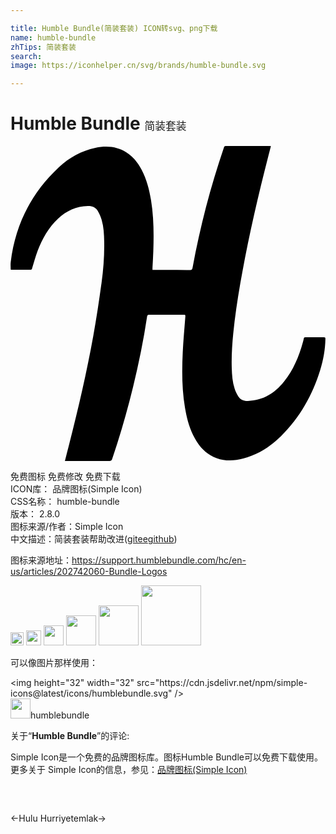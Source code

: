```yaml
---

title: Humble Bundle(简装套装) ICON转svg、png下载
name: humble-bundle
zhTips: 简装套装
search: 
image: https://iconhelper.cn/svg/brands/humble-bundle.svg

---
```


# Humble Bundle  <small style="font-size: 60%;font-weight: 100">简装套装</small>

<div id="svg" class="svg-wrap">
<svg role="img" viewBox="0 0 24 24" xmlns="http://www.w3.org/2000/svg"><title>Humble Bundle icon</title><path d="M4.145 23.996c.12-.463.23-.9.343-1.338.692-2.713 1.322-5.44 1.82-8.197.245-1.35.446-2.71.633-4.074.142-1.028.217-2.064.198-3.105-.01-.557-.034-1.116-.193-1.655-.07-.24-.174-.473-.3-.686-.165-.273-.43-.378-.75-.368-.883.026-1.633.363-2.272.96-.727.68-1.202 1.527-1.553 2.445-.166.435-.284.887-.422 1.33-.02.066-.026.123-.115.122C1.04 9.424.545 9.425.05 9.424c-.013 0-.024-.008-.036-.01 0-.193-.02-.385.003-.572.346-2.853 1.57-5.267 3.668-7.226C4.47.882 5.4.373 6.462.142 8.017-.196 9.258.4 9.996 1.822c.375.72.578 1.496.71 2.293.21 1.287.218 2.586.175 3.885-.014.42-.04.84-.062 1.26-.002.054 0 .108 0 .176.057.003.105.008.154.008.905 0 1.81-.002 2.717.005.124 0 .16-.047.18-.16.575-3.113 1.367-6.17 2.39-9.166.024-.074.05-.124.147-.124 1.12.004 2.24.004 3.362.004.017 0 .035.004.07.008l-.193.753C18.89 3.7 18.21 6.65 17.66 9.628c-.288 1.546-.533 3.1-.69 4.664-.086.875-.14 1.752-.113 2.63.016.53.054 1.062.22 1.57.064.202.16.4.273.58.167.26.426.366.74.356 1.16-.033 2.042-.59 2.746-1.47.707-.88 1.133-1.9 1.434-2.98.028-.1.06-.202.076-.306.014-.082.054-.104.13-.104.467.002.933.004 1.4 0 .102-.002.12.043.117.13-.014.804-.157 1.583-.39 2.347-.59 1.928-1.557 3.635-2.992 5.06-.813.81-1.762 1.407-2.88 1.706-.677.183-1.355.212-2.025-.028-.76-.27-1.276-.816-1.66-1.504-.402-.725-.613-1.512-.75-2.322-.24-1.406-.24-2.824-.172-4.242.042-.89.127-1.777.193-2.666.014-.19.016-.19-.174-.19-.855 0-1.71.002-2.566-.002-.104 0-.153.024-.17.137-.27 1.813-.637 3.608-1.074 5.387-.453 1.842-.974 3.664-1.587 5.46-.044.127-.104.16-.233.16-1.065-.006-2.13-.004-3.197-.004h-.17z"/></svg>
</div>
<detail full-name='humble-bundle'></detail>

<div class="detail-page">
<p>
<span><span class="badge-success badge">免费图标</span> <span class="badge-success badge">免费修改</span>  <span class="badge-success badge">免费下载</span> </span>
<br/>
<span>
ICON库：
<span class="badge-secondary badge">品牌图标(Simple Icon)</span> 
</span>
<br/>
<span>
CSS名称：
<span class="badge-secondary badge">humble-bundle</span> 
</span>

<br/>
<span>
版本：
<span class="badge-secondary badge">2.8.0</span> 
</span>
<br/>
<span>图标来源/作者：<span class="badge-light badge">Simple Icon</span></span> 
<br/>
<span class="zh-detail">中文描述：<span class="badge-primary badge">简装套装</span><span class="help-link"><span>帮助改进</span>(<a href="https://gitee.com/liuwave/icon-helper/edit/master/json/brands/humble-bundle.json" target="_blank" rel="noopener noreferrer">gitee</a><a href="https://github.com/liuwave/icon-helper/edit/master/json/brands/humble-bundle.json" target="_blank" rel="noopener noreferrer">github</a></span>)</span><br/>
</p>
</div><div class="description description alert alert-light"><p>图标来源地址：<a href="https://support.humblebundle.com/hc/en-us/articles/202742060-Bundle-Logos" target="_blank" rel="noopener noreferrer">https://support.humblebundle.com/hc/en-us/articles/202742060-Bundle-Logos</a></p></div>
<div class="alert alert-dark">
<img height="21" width="21" src="https://cdn.jsdelivr.net/npm/simple-icons@latest/icons/humblebundle.svg" />
<img height="24" width="24" src="https://cdn.jsdelivr.net/npm/simple-icons@latest/icons/humblebundle.svg" />
<img height="32" width="32" src="https://cdn.jsdelivr.net/npm/simple-icons@latest/icons/humblebundle.svg" />
<img height="48" width="48" src="https://cdn.jsdelivr.net/npm/simple-icons@latest/icons/humblebundle.svg" />
<img height="64" width="64" src="https://cdn.jsdelivr.net/npm/simple-icons@latest/icons/humblebundle.svg" />
<img height="96" width="96" src="https://cdn.jsdelivr.net/npm/simple-icons@latest/icons/humblebundle.svg" />

</div>
<div>
  <p>可以像图片那样使用：    
  </p>
  <div class="alert alert-primary" style="font-size: 14px">
    &lt;img height="32" width="32" src="https://cdn.jsdelivr.net/npm/simple-icons@latest/icons/humblebundle.svg" /&gt;
    <copy-btn content='<img height="32" width="32" src="https://cdn.jsdelivr.net/npm/simple-icons@latest/icons/humblebundle.svg" />'></copy-btn>
  </div>
  <div class="alert alert-secondary">
    <img height="32" width="32" src="https://cdn.jsdelivr.net/npm/simple-icons@latest/icons/humblebundle.svg" />humblebundle
    <copy-btn content="humblebundle" btn-title="复制图标名称"></copy-btn>
  </div>
</div>
<div class="icon-detail__container">
<p>关于“<b>Humble Bundle</b>”的评论:</p>
</div>
<Vssue title="关于“Humble Bundle”的评论" />
<div><p>Simple Icon是一个免费的品牌图标库。图标Humble Bundle可以免费下载使用。更多关于  Simple Icon的信息，参见：<a target="_blank" href="https://iconhelper.cn/brands.html">品牌图标(Simple Icon)</a>
</p></div>


<div style="padding:2rem 0 " class="page-nav"><p class="inner"><span class="prev">←<router-link to="/icon/hulu.html">Hulu</router-link></span> <span class="next"><router-link to="/icon/hurriyetemlak.html">Hurriyetemlak</router-link>→</span></p></div>
